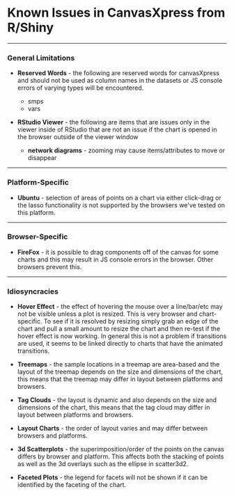 # Known Issues in CanvasXpress from R/Shiny

---

### General Limitations

* **Reserved Words** - the following are reserved words for canvasXpress and should not be used as column names in the datasets or JS console errors of varying types will be encountered.  
  * smps
  * vars

* **RStudio Viewer** - the following are items that are issues only in the viewer inside of RStudio that are not an issue if the chart is opened in the browser outside of the viewer window
  * **network diagrams** -  zooming may cause items/attributes to move or disappear
  
---

### Platform-Specific

* **Ubuntu** - selection of areas of points on a chart via either click-drag or the lasso functionality is not supported by the browsers we've tested on this platform.

---

### Browser-Specific

* **FireFox** - it is possible to drag components off of the canvas for some charts and this may result in JS console errors in the browser.  Other browsers prevent this.

---

### Idiosyncracies

* **Hover Effect** - the effect of hovering the mouse over a line/bar/etc may not be visible unless a plot is resized.  This is very browser and chart-specific.  To see if it is resolved by resizing simply grab an edge of the chart and pull a small amount to resize the chart and then re-test if the hover effect is now working.  In general this is not a problem if transitions are used, it seems to be linked directly to charts that have the animated transitions.

* **Treemaps** - the sample locations in a treemap are area-based and the layout of the treemap depends on the size and dimensions of the chart, this means that the treemap may differ in layout between platforms and browsers.

* **Tag Clouds** - the layout is dynamic and also depends on the size and dimensions of the chart, this means that the tag cloud may differ in layout between platforms and browsers.

* **Layout Charts** - the order of layout varies and may differ between browsers and platforms.

* **3d Scatterplots** - the superimposition/order of the points on the canvas differs by browser and platform.  This affects both the stacking of points as well as the 3d overlays such as the ellipse in scatter3d2.

* **Faceted Plots** - the legend for facets will not be shown if it can be identified by the faceting of the chart.
